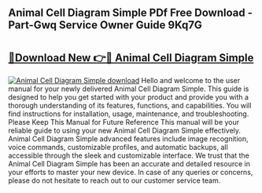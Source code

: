 ## Animal Cell Diagram Simple PDf Free Download - Part-Gwq Service Owner Guide 9Kq7G

# <h2><a href="http://dfqhd8z.blite.top/?on=Animal+Cell+Diagram+Simple">🔗Download New 👉🔴 Animal Cell Diagram Simple</a></h2>

[![Animal Cell Diagram Simple download](https://i.imgur.com/lujVjoI.png)](http://dfqhd8z.blite.top/?on=Animal+Cell+Diagram+Simple)
Hello and welcome to the user manual for your newly delivered Animal Cell Diagram Simple. This guide is designed to help you get started with your product and provide you with a thorough understanding of its features, functions, and capabilities. You will find instructions for installation, usage, maintenance, and troubleshooting. Please Keep This Manual for Future Reference This manual will be your reliable guide to using your new Animal Cell Diagram Simple effectively. Animal Cell Diagram Simple advanced features include image recognition, voice commands, customizable profiles, and automatic backups, all accessible through the sleek and customizable interface. We trust that the Animal Cell Diagram Simple has been an accurate and detailed resource in your efforts to master your new device. In case of any queries or concerns, please do not hesitate to reach out to our customer service team.
